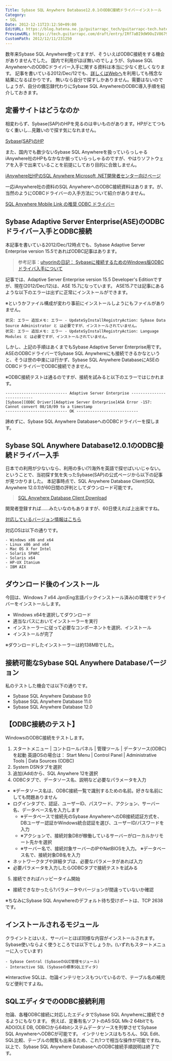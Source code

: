 ```yaml
---
Title: Sybase SQL Anywhere Database12.0.1のODBC接続ドライバーインストール
Category:
- SQL
Date: 2012-12-11T23:12:50+09:00
EditURL: https://blog.hatena.ne.jp/guitarrapc_tech/guitarrapc-tech.hatenablog.com/atom/entry/6802418398340181868
PreviewURL: https://tech.guitarrapc.com/draft/entry/IRf7aBI9dW9OuIV8679L8CoYo48
CustomPath: 2012/12/11/231250
---
```


<!--
Date: 2012-12-11T23:12:50+09:00
URL: https://tech.guitarrapc.com/entry/2012/12/11/231250
-->

数年来Sybase SQL Anywhere使ってますが、そういえばODBC接続をする機会がありませんでした。 国内で利用がほぼ無いのでしょうが、Sybase SQL AnywhereへのODBCドライバー入手に関する資料は本当に少なく悲しくなります。
記事を書いている2012/Dec/12でも、<a href="http://www.google.co.jp/" target="_blank">詳しくはWebへ</a>を利用しても残念な結果になるばかりです。
無いなら自分で探すしかありません。需要はないのでしょうが、自分の備忘録代わりにSybase SQL AnywhereのODBC導入手順を紹介しておきます。

## 定番サイトはどうなのか

相変わらず、Sybase(SAP)のHPを見るのは辛いものがあります。HPがとてつもなく重いし…見難いので探す気になれません。

[Sybase(SAP)のHP](http://www.sybase.com/)

また、国内でも数少ないSybase SQL Anywhereを扱っていらっしゃるiAnywhere社のHPもなかなか揃っていらっしゃるのですが、やはりソフトウェアを入手で出来ていることを前提にしており目的に合致しません。

[iAnywhere社HPのSQL Anywhere Microsoft .NET開発者センター向けページ](http://www.ianywhere.jp/developers/microsoft-net.html)

一応iAnywhere社の資料のSQL AnywhereへのODBC接続資料はあります。が、当然のようにODBCドライバーの入手方法について紹介がありません。

[SQL Anywhere Mobile Link の推奨 ODBC ドライバー](http://www.ianywhere.jp/tech/odbc_mobilink.html)

## Sybase Adaptive Server Enterprise(ASE)のODBCドライバー入手とODBC接続

本記事を書いている2012/Dec/12時点でも、Sybase Adaptive Server Enterprise version 15.5であればODBC記事はあります。

> 参考記事：<a href="http://slashdot.jp/journal/531380/Sybase%e3%81%ab%e6%8e%a5%e7%b6%9a%e3%81%99%e3%82%8b%e3%81%9f%e3%82%81%e3%81%aeWindows%e7%89%88ODBC%e3%83%89%e3%83%a9%e3%82%a4%e3%83%90%e5%85%a5%e6%89%8b%e3%81%ab%e3%81%a4%e3%81%84%e3%81%a6" target="_blank">uhyorinの日記： Sybaseに接続するためのWindows版ODBCドライバ入手について</a>

記事では、Adaptive Server Enterprise version 15.5 Developer's Editionですが、現在(2012/Dec/12)は、ASE 15.7になっています。 ASE15.7では記事にあるような以下のエラーは出ずに正常にインストールができます。

※というかファイル構成が変わり事前にインストールしようにもファイルがありません。

```
状況: エラー 追加メモ: エラー - UpdateSyInstallRegistryAction: Sybase Data Source Administrator と は必要ですが、インストールされていません。
状況: エラー 追加メモ: エラー - UpdateSyInstallRegistryAction: Language Modules と は必要ですが、インストールされていません。
```

しかし、上記の手順はあくまでもSybase Adaptive Server Enterprise用です。ASEのODBCドライバーでSybase SQL Anywhereにも接続できるかなというと、そうは世の中楽には行かず、Sybase SQL Anywhere DatabaseにASEのODBCドライバーでODBC接続できません。

※ODBC接続テストは通るのですが、接続を試みると以下のエラーではじかれます。

```
--------------------------- Adaptive Server Enterprise ---------------------------
[Sybase][ODBC Driver][Adaptive Server Enterprise]ASA Error -157: Cannot convert 08/10/09 to a timestamp
--------------------------- OK ---------------------------
```

諦めずに、Sybase SQL Anywhere DatabaseへのODBCドライバーを探します。

## Sybase SQL Anywhere Database12.0.1のODBC接続ドライバー入手

日本での利用が少ないなら、利用の多い(?)海外を英語で探せばいいじゃない。 ということで、当初探す気を失ったSybase(SAP)の公式ページから以下の記事が見つかりました。
本記事時点で、SQL Anywhere Database Client(SQL Anywhere 12.0.1)が60日間の評判としてダウンロード可能です。

> [SQL Anywhere Database Client Download](http://www.sybase.jp/detail?id=1087327)

開発者登録すれば……みたいなのもありますが、60日使えれば上出来ですね。

[対応しているバージョン情報はこちら](http://www.sybase.com/detail?id=1068981)

対応OSは以下の通りです。

```
- Windows x86 and x64
- Linux x86 and x64
- Mac OS X for Intel
- Solaris SPARC
- Solaris x64
- HP-UX Itanium
- IBM AIX
```

## ダウンロード後のインストール

今回は、Windows 7 x64 Jpn(Eng言語パックインストール済み)の環境でドライバーをインストールします。

- Windows x64を選択してダウンロード
- 適当なパスにおいてインストーラーを実行
- インストーラーに従って必要なコンポーネントを選択、インストール
- インストールが完了

※ダウンロードしたインストーラーは約138MBでした。

## 接続可能なSybase SQL Anywhere Databaseバージョン

私のテストした機会では以下の通りです。

- Sybase SQL Anywhere Database 9.0
- Sybase SQL Anywhere Database 11.0
- Sybase SQL Anywhere Database 12.0


## 【ODBC接続のテスト】
WindowsのODBC接続をテストします。
1. スタートメニュー | コントロールパネル | 管理ツール | データソース(ODBC)を起動
英語OSの場合は： Start Menu | Control Panel | Administrative Tools | Data Sources (ODBC)
2. System DSNタブを選択
3. 追加(Add)から、SQL Anywhere 12を選択
4. ODBCタブで、データソース名、説明など必要なパラメータを入力
  * ※データソース名は、ODBC接続一覧で識別するための名前。好きな名前にしても問題ありません
  * ログインタブで、認証、ユーザーID、パスワード、アクション、サーバー名、データベース名を入力します
    * ※データベースで接続先のSybase AnywhereへのDB接続認証方式を、DBユーザー認証かWindows統合認証を選び、ユーザーID/パスワードを入力
    * ※アクションで、接続対象DBが稼働しているサーバーがローカルかリモート先かを選択
    * ※サーバー名で、接続対象サーバーのIPやNetBIOSを入力。 ※データベース名で、接続対象DB名を入力
  * ネットワークタブや詳細タブは、必要なパラメータがあれば入力
  * 必要パラメータを入力したらODBCタブで接続テストを試みる
5. 接続できればハッピータイム開始
  * 接続できなかったら?パラメータやバージョンが間違っていないか確認

※ちなみにSybase SQL Anywhereのデフォルト待ち受けポートは、TCP 2638です。

## インストールされるモジュール

クライントとはいえ、サーバーとほぼ同様な内容がインストールされます。 Sybase使いならよく使うところでは以下でしょうか。(いずれもスタートメニューに入っています)

```
- Sybase Central (SybaseのGUI管理モジュール)
- Interactive SQL (Sybaseの標準SQLエディタ)
```

※Interactive SQLは、勿論インテリセンスもついているので、テーブル名の補完など便利ですよね。

## SQLエディタでのODBC接続利用

勿論、各種ODBC接続に対応したエディタでSybase SQL Anywhereに接続できるようにもなります。
例えば、定番有名ソフトのA5:SQL Mk-2 64bitでもADO(OLE DB, ODBC)から64bitシステムデータソースを列挙させてSybase SQL AnywhereへODBCが可能です。
インテリセンスはもちろん、SQL Edit、SQL比較、テーブルの閲覧も出来るため、これ1つで相当な操作が可能ですね。
以上で、Sybase SQL Anywhere DatabaseへのODBC接続手順説明は終了です。
